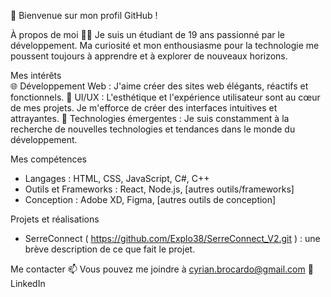 👋 Bienvenue sur mon profil GitHub !

À propos de moi 
  👨‍🎓 Je suis un étudiant de 19 ans passionné par le développement. Ma curiosité et mon enthousiasme pour la technologie me poussent toujours à apprendre et à explorer de nouveaux horizons.

Mes intérêts  
  🌐 Développement Web : J'aime créer des sites web élégants, réactifs et fonctionnels.
  🎨 UI/UX : L'esthétique et l'expérience utilisateur sont au cœur de mes projets. Je m'efforce de créer des interfaces intuitives et attrayantes.
  🚀 Technologies émergentes : Je suis constamment à la recherche de nouvelles technologies et tendances dans le monde du développement.
  
Mes compétences 
- Langages : HTML, CSS, JavaScript, C#, C++
- Outils et Frameworks : React, Node.js, [autres outils/frameworks]
- Conception : Adobe XD, Figma, [autres outils de conception]
  
Projets et réalisations
- SerreConnect ( https://github.com/Explo38/SerreConnect_V2.git ) : une brève description de ce que fait le projet.

Me contacter
 📫 Vous pouvez me joindre à cyrian.brocardo@gmail.com
 💼 LinkedIn


